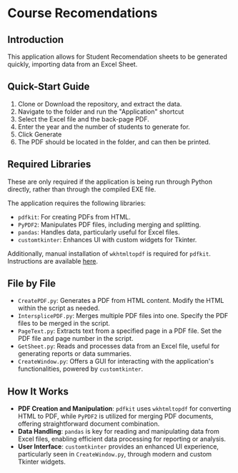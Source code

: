 # Course Recomendations

## Introduction

This application allows for Student Recomendation sheets to be generated quickly, importing data from an Excel Sheet.

## Quick-Start Guide

1.  Clone or Download the repository, and extract the data.
2.  Navigate to the folder and run the "Application" shortcut
3.  Select the Excel file and the back-page PDF.
4.  Enter the year and the number of students to generate for.
5.  Click Generate
6.  The PDF should be located in the folder, and can then be printed.

## Required Libraries

These are only required if the application is being run through Python directly, rather than through the compiled EXE file.

The application requires the following libraries:

- `pdfkit`: For creating PDFs from HTML.
- `PyPDF2`: Manipulates PDF files, including merging and splitting.
- `pandas`: Handles data, particularly useful for Excel files.
- `customtkinter`: Enhances UI with custom widgets for Tkinter.

Additionally, manual installation of `wkhtmltopdf` is required for `pdfkit`. Instructions are available [here](https://github.com/JazzCore/python-pdfkit/wiki/Installing-wkhtmltopdf).

## File by File

- `CreatePDF.py`: Generates a PDF from HTML content. Modify the HTML within the script as needed.
- `IntersplicePDF.py`: Merges multiple PDF files into one. Specify the PDF files to be merged in the script.
- `PageText.py`: Extracts text from a specified page in a PDF file. Set the PDF file and page number in the script.
- `GetSheet.py`: Reads and processes data from an Excel file, useful for generating reports or data summaries.
- `CreateWindow.py`: Offers a GUI for interacting with the application's functionalities, powered by `customtkinter`.

## How It Works

- **PDF Creation and Manipulation**: `pdfkit` uses `wkhtmltopdf` for converting HTML to PDF, while `PyPDF2` is utilized for merging PDF documents, offering straightforward document combination.
- **Data Handling**: `pandas` is key for reading and manipulating data from Excel files, enabling efficient data processing for reporting or analysis.
- **User Interface**: `customtkinter` provides an enhanced UI experience, particularly seen in `CreateWindow.py`, through modern and custom Tkinter widgets.

